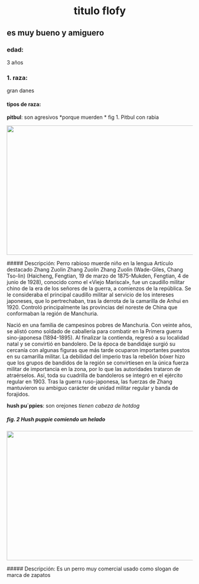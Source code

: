 # <p align="center"> titulo flofy </p>

## <p align ="justify"> es muy bueno y amiguero
### edad:
3 años
### 1. raza:
gran danes
#### tipos de raza:
**pitbul**: son agresivos *porque muerden *
fig 1. Pitbul con rabia
<p align="center">
  <img src="https://upload.wikimedia.org/wikipedia/commons/thumb/6/6f/White_Pitbull.jpg/220px-White_Pitbull.jpg" width="750" height="350" style="margin: auto;">
</p>
##### Descripción:
Perro rabioso muerde niño en la lengua Artículo destacado
Zhang Zuolin
Zhang Zuolin
Zhang Zuolin (Wade-Giles, Chang Tso-lin) (Haicheng, Fengtian, 19 de marzo de 1875-Mukden, Fengtian, 4 de junio de 1928), conocido como el «Viejo Mariscal», fue un caudillo militar chino de la era de los señores de la guerra, a comienzos de la república. Se le consideraba el principal caudillo militar al servicio de los intereses japoneses, que lo pertrechaban, tras la derrota de la camarilla de Anhui en 1920. Controló principalmente las provincias del noreste de China que conformaban la región de Manchuria.

Nació en una familia de campesinos pobres de Manchuria. Con veinte años, se alistó como soldado de caballería para combatir en la Primera guerra sino-japonesa (1894-1895). Al finalizar la contienda, regresó a su localidad natal y se convirtió en bandolero. De la época de bandidaje surgió su cercanía con algunas figuras que más tarde ocuparon importantes puestos en su camarilla militar. La debilidad del imperio tras la rebelión bóxer hizo que los grupos de bandidos de la región se convirtiesen en la única fuerza militar de importancia en la zona, por lo que las autoridades trataron de atraérselos. Así, toda su cuadrilla de bandoleros se integró en el ejército regular en 1903. Tras la guerra ruso-japonesa, las fuerzas de Zhang mantuvieron su ambiguo carácter de unidad militar regular y banda de forajidos. 

**hush pu´ppies**: son orejones *tienen cabeza de hotdog* 
##### fig. 2 Hush puppie comiendo un helado 
<p align="center">
  <img src="https://i1.wp.com/parquelasamericas.com.gt/wp-content/uploads/2018/11/Hush-puppies1.png?fit=1200%2C1200&ssl=1" width="750" height="350" style="margin: auto;">
</p>
##### Descripción:
Es un perro muy comercial usado como slogan de marca de zapatos
</p>

